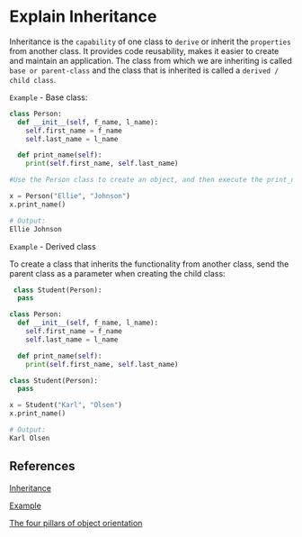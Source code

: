 # Explain Inheritance

Inheritance is the `capability` of one class to `derive` or inherit the `properties` from another class. It provides code reusability, makes it easier to create and maintain an application. The class from which we are inheriting is called `base or parent-class` and the class that is inherited is called a `derived / child class`.

`Example` - Base class:

```python
class Person:
  def __init__(self, f_name, l_name):
    self.first_name = f_name
    self.last_name = l_name

  def print_name(self):
    print(self.first_name, self.last_name)

#Use the Person class to create an object, and then execute the print_name method:

x = Person("Ellie", "Johnson")
x.print_name() 

# Output:
Ellie Johnson
```

`Example` - Derived class

To create a class that inherits the functionality from another class, send the parent class as a parameter when creating the child class:

```python
 class Student(Person):
  pass 
```

```python
class Person:
  def __init__(self, f_name, l_name):
    self.first_name = f_name
    self.last_name = l_name

  def print_name(self):
    print(self.first_name, self.last_name)

class Student(Person):
  pass

x = Student("Karl", "Olsen")
x.print_name()

# Output:
Karl Olsen
```

## References

[Inheritance](https://www.geeksforgeeks.org/inheritance-in-python/)

[Example](https://www.w3schools.com/python/python_inheritance.asp)

[The four pillars of object orientation](https://www.freecodecamp.org/news/four-pillars-of-object-oriented-programming/)
